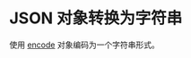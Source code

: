 # JSON 对象转换为字符串

使用 [encode](http://vertx.io/docs/apidocs/io/vertx/core/json/JsonObject.html#encode--) 对象编码为一个字符串形式。